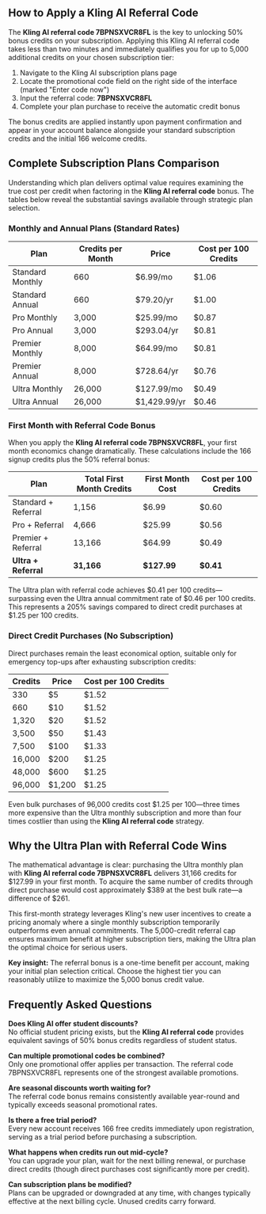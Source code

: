 ## How to Apply a Kling AI Referral Code

The **Kling AI referral code 7BPNSXVCR8FL** is the key to unlocking 50% bonus credits on your subscription. Applying this Kling AI referral code takes less than two minutes and immediately qualifies you for up to 5,000 additional credits on your chosen subscription tier:

1. Navigate to the Kling AI subscription plans page
2. Locate the promotional code field on the right side of the interface (marked "Enter code now")
3. Input the referral code: **7BPNSXVCR8FL**
4. Complete your plan purchase to receive the automatic credit bonus

The bonus credits are applied instantly upon payment confirmation and appear in your account balance alongside your standard subscription credits and the initial 166 welcome credits.

## Complete Subscription Plans Comparison

Understanding which plan delivers optimal value requires examining the true cost per credit when factoring in the **Kling AI referral code** bonus. The tables below reveal the substantial savings available through strategic plan selection.

### Monthly and Annual Plans (Standard Rates)

| Plan | Credits per Month | Price | Cost per 100 Credits |
|------|------------------|-------|---------------------|
| Standard Monthly | 660 | $6.99/mo | $1.06 |
| Standard Annual | 660 | $79.20/yr | $1.00 |
| Pro Monthly | 3,000 | $25.99/mo | $0.87 |
| Pro Annual | 3,000 | $293.04/yr | $0.81 |
| Premier Monthly | 8,000 | $64.99/mo | $0.81 |
| Premier Annual | 8,000 | $728.64/yr | $0.76 |
| Ultra Monthly | 26,000 | $127.99/mo | $0.49 |
| Ultra Annual | 26,000 | $1,429.99/yr | $0.46 |

### First Month with Referral Code Bonus

When you apply the **Kling AI referral code 7BPNSXVCR8FL**, your first month economics change dramatically. These calculations include the 166 signup credits plus the 50% referral bonus:

| Plan | Total First Month Credits | First Month Cost | Cost per 100 Credits |
|------|--------------------------|------------------|---------------------|
| Standard + Referral | 1,156 | $6.99 | $0.60 |
| Pro + Referral | 4,666 | $25.99 | $0.56 |
| Premier + Referral | 13,166 | $64.99 | $0.49 |
| **Ultra + Referral** | **31,166** | **$127.99** | **$0.41** |

The Ultra plan with referral code achieves $0.41 per 100 credits—surpassing even the Ultra annual commitment rate of $0.46 per 100 credits. This represents a 205% savings compared to direct credit purchases at $1.25 per 100 credits.

### Direct Credit Purchases (No Subscription)

Direct purchases remain the least economical option, suitable only for emergency top-ups after exhausting subscription credits:

| Credits | Price | Cost per 100 Credits |
|---------|-------|---------------------|
| 330 | $5 | $1.52 |
| 660 | $10 | $1.52 |
| 1,320 | $20 | $1.52 |
| 3,500 | $50 | $1.43 |
| 7,500 | $100 | $1.33 |
| 16,000 | $200 | $1.25 |
| 48,000 | $600 | $1.25 |
| 96,000 | $1,200 | $1.25 |

Even bulk purchases of 96,000 credits cost $1.25 per 100—three times more expensive than the Ultra monthly subscription and more than four times costlier than using the **Kling AI referral code** strategy.

## Why the Ultra Plan with Referral Code Wins

The mathematical advantage is clear: purchasing the Ultra monthly plan with **Kling AI referral code 7BPNSXVCR8FL** delivers 31,166 credits for $127.99 in your first month. To acquire the same number of credits through direct purchase would cost approximately $389 at the best bulk rate—a difference of $261.

This first-month strategy leverages Kling's new user incentives to create a pricing anomaly where a single monthly subscription temporarily outperforms even annual commitments. The 5,000-credit referral cap ensures maximum benefit at higher subscription tiers, making the Ultra plan the optimal choice for serious users.

**Key insight:** The referral bonus is a one-time benefit per account, making your initial plan selection critical. Choose the highest tier you can reasonably utilize to maximize the 5,000 bonus credit value.

## Frequently Asked Questions

**Does Kling AI offer student discounts?**  
No official student pricing exists, but the **Kling AI referral code** provides equivalent savings of 50% bonus credits regardless of student status.

**Can multiple promotional codes be combined?**  
Only one promotional offer applies per transaction. The referral code 7BPNSXVCR8FL represents one of the strongest available promotions.

**Are seasonal discounts worth waiting for?**  
The referral code bonus remains consistently available year-round and typically exceeds seasonal promotional rates.

**Is there a free trial period?**  
Every new account receives 166 free credits immediately upon registration, serving as a trial period before purchasing a subscription.

**What happens when credits run out mid-cycle?**  
You can upgrade your plan, wait for the next billing renewal, or purchase direct credits (though direct purchases cost significantly more per credit).

**Can subscription plans be modified?**  
Plans can be upgraded or downgraded at any time, with changes typically effective at the next billing cycle. Unused credits carry forward.

